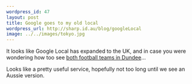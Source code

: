 ```yaml
--- 
wordpress_id: 47
layout: post
title: Google goes to my old local
wordpress_url: http://sharp.id.au/blog/googleLocal
image: ../../images/tokyo.jpg
---
```

It looks like Google Local has expanded to the UK, and in case you were wondering how too see <a href="http://local.google.co.uk/local?hl=en&amp;lr=&amp;q=football&amp;near=Dundee&amp;btnG=Search&amp;sc=1">both football teams in Dundee</a>...

Looks like a pretty useful service, hopefully not too long until we see an Aussie version.
